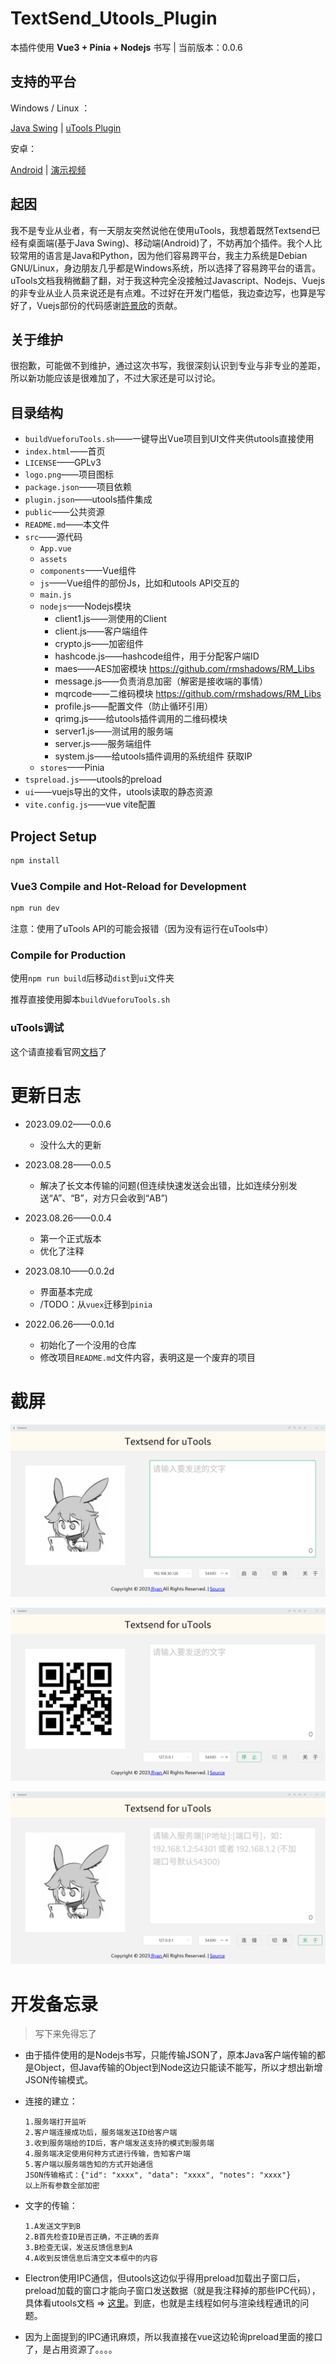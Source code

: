 # TextSend_Utools_Plugin

本插件使用 **Vue3 + Pinia + Nodejs** 书写  |  当前版本：0.0.6

## 支持的平台

Windows / Linux ：

[Java Swing](https://github.com/rmshadows/TextSend_Desktop) | [uTools Plugin](https://github.com/rmshadows/TextSend_Utool)

安卓：

[Android](https://github.com/rmshadows/TextSend_Android)      | [演示视频](https://www.bilibili.com/video/BV1j3411q7gQ/)

## 起因

我不是专业从业者，有一天朋友突然说他在使用uTools，我想着既然Textsend已经有桌面端(基于Java Swing)、移动端(Android)了，不妨再加个插件。我个人比较常用的语言是Java和Python，因为他们容易跨平台，我主力系统是Debian GNU/Linux，身边朋友几乎都是Windows系统，所以选择了容易跨平台的语言。uTools文档我稍微翻了翻，对于我这种完全没接触过Javascript、Nodejs、Vuejs的非专业从业人员来说还是有点难。不过好在开发门槛低，我边查边写，也算是写好了，Vuejs部份的代码感谢[許景欣](https://github.com/xjx0106)的贡献。

## 关于维护

很抱歉，可能做不到维护，通过这次书写，我很深刻认识到专业与非专业的差距，所以新功能应该是很难加了，不过大家还是可以讨论。

## 目录结构

- `buildVueforuTools.sh`——一键导出Vue项目到UI文件夹供utools直接使用
- `index.html`——首页
- `LICENSE`——GPLv3
- `logo.png`——项目图标
- `package.json`——项目依赖
- `plugin.json`——utools插件集成
- `public`——公共资源
- `README.md`——本文件
- `src`——源代码
  - `App.vue`
  - `assets`
  - `components`——Vue组件
  - `js`——Vue组件的部份Js，比如和utools API交互的
  - `main.js`
  - `nodejs`——Nodejs模块
    - client1.js——测使用的Client
    - client.js——客户端组件
    - crypto.js——加密组件
    - hashcode.js——hashcode组件，用于分配客户端ID
    - maes——AES加密模块 https://github.com/rmshadows/RM_Libs
    - message.js——负责消息加密（解密是接收端的事情）
    - mqrcode——二维码模块 https://github.com/rmshadows/RM_Libs
    - profile.js——配置文件（防止循环引用）
    - qrimg.js——给utools插件调用的二维码模块
    - server1.js——测试用的服务端
    - server.js——服务端组件
    - system.js——给utools插件调用的系统组件 获取IP
  - `stores`——Pinia
- `tspreload.js`——utools的preload
- `ui`——vuejs导出的文件，utools读取的静态资源
- `vite.config.js`——vue vite配置

## Project Setup

```sh
npm install
```

### Vue3 Compile and Hot-Reload for Development

```sh
npm run dev
```

注意：使用了uTools API的可能会报错（因为没有运行在uTools中）

### Compile for Production

使用`npm run build`后移动`dist`到`ui`文件夹

推荐直接使用脚本`buildVueforuTools.sh`

### uTools调试

这个请直接看官网[文档](https://www.u.tools/docs/developer/welcome.html#plugin-json)了

# 更新日志

- 2023.09.02——0.0.6
  - 没什么大的更新

- 2023.08.28——0.0.5
  - 解决了长文本传输的问题(但连续快速发送会出错，比如连续分别发送“A”、“B”，对方只会收到“AB”)
- 2023.08.26——0.0.4
  - 第一个正式版本
  - 优化了注释
- 2023.08.10——0.0.2d
  - 界面基本完成
  - /TODO：从`vuex`迁移到`pinia`
- 2022.06.26——0.0.1d
  - 初始化了一个没用的仓库
  - 修改项目`README.md`文件内容，表明这是一个废弃的项目

# 截屏

![1](./imgs/1.png)

![2](./imgs/2.png)

![3](./imgs/3.png)

# 开发备忘录

> 写下来免得忘了

- 由于插件使用的是Nodejs书写，只能传输JSON了，原本Java客户端传输的都是Object，但Java传输的Object到Node这边只能读不能写，所以才想出新增JSON传输模式。

- 连接的建立：

  ```
  1.服务端打开监听
  2.客户端连接成功后，服务端发送ID给客户端
  3.收到服务端给的ID后，客户端发送支持的模式到服务端
  4.服务端决定使用何种方式进行传输，告知客户端
  5.客户端以服务端告知的方式开始通信
  JSON传输格式：{"id": "xxxx", "data": "xxxx", "notes": "xxxx"}
  以上所有参数全部加密
  ```

- 文字的传输：

  ```
  1.A发送文字到B
  2.B首先检查ID是否正确，不正确的丢弃
  3.B检查无误，发送反馈信息到A
  4.A收到反馈信息后清空文本框中的内容
  ```

- Electron使用IPC通信，但utools这边似乎得用preload加载出子窗口后，preload加载的窗口才能向子窗口发送数据（就是我注释掉的那些IPC代码），具体看utools文档 => [这里](https://www.u.tools/docs/developer/api.html#%E7%A4%BA%E4%BE%8B-21)。到底，也就是主线程如何与渲染线程通讯的问题。

- 因为上面提到的IPC通讯麻烦，所以我直接在vue这边轮询preload里面的接口了，是占用资源了。。。。









